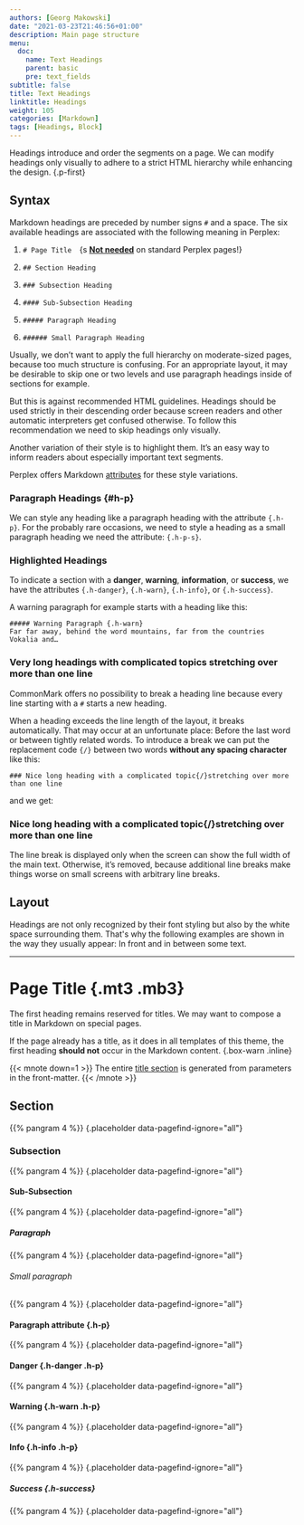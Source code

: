 ```yaml
---
authors: [Georg Makowski]
date: "2021-03-23T21:46:56+01:00"
description: Main page structure
menu:
  doc:
    name: Text Headings
    parent: basic
    pre: text_fields
subtitle: false
title: Text Headings
linktitle: Headings
weight: 105
categories: [Markdown]
tags: [Headings, Block]
---
```


Headings introduce and order the segments on a page. We can modify headings only visually to adhere to a strict HTML hierarchy while enhancing the design.
{.p-first} <!--more-->

## Syntax

Markdown headings are preceded by number signs `#` and a space. The six available headings are associated with the following meaning in Perplex:

1. `# Page Title`&emsp;{s [**Not needed**](#page-title) on standard Perplex pages!}

2. `## Section Heading`

3. `### Subsection Heading`

4. `#### Sub-Subsection Heading`

5. `##### Paragraph Heading`

6. `###### Small Paragraph Heading`

Usually, we don’t want to apply the full hierarchy on moderate-sized pages, because too much structure is confusing. For an appropriate layout, it may be desirable to skip one or two levels and use paragraph headings inside of sections for example.

But this is against recommended HTML guidelines. Headings should be used strictly in their descending order because screen readers and other automatic interpreters get confused otherwise. To follow this recommendation we need to skip headings only visually.

Another variation of their style is to highlight them. It’s an easy way to inform readers about especially important text segments.

Perplex offers Markdown [attributes][attr] for these style variations.

### Paragraph Headings {#h-p}

We can style any heading like a paragraph heading with the attribute `{.h-p}`. For the probably rare occasions, we need to style a heading as a small paragraph heading we need the attribute: `{.h-p-s}`.

### Highlighted Headings

To indicate a section with a **danger**, **warning**, **information**, or **success**, we have the attributes `{.h-danger}`, `{.h-warn}`, `{.h-info}`, or `{.h-success}`.

A warning paragraph for example starts with a heading like this:

```text 
##### Warning Paragraph {.h-warn}
Far far away, behind the word mountains, far from the countries Vokalia and…
```

### Very long headings with complicated topics stretching over more than one line

CommonMark offers no possibility to break a heading line because every line starting with a `#` starts a new heading.

When a heading exceeds the line length of the layout, it breaks automatically. That may occur at an unfortunate place: Before the last word or between tightly related words. To introduce a break we can put the replacement code `{‍/}` between two words **without any spacing character** like this:

```text {.expand}
### Nice long heading with a complicated topic{‍/}stretching over more than one line
```

and we get:

### Nice long heading with a complicated topic{/}stretching over more than one line

The line break is displayed only when the screen can show the full width of the main text. Otherwise, it’s removed, because additional line breaks make things worse on small screens with arbitrary line breaks.

## Layout

Headings are not only recognized by their font styling but also by the white space surrounding them. That's why the following examples are shown in the way they usually appear: In front and in between some text.

***

# Page Title {.mt3 .mb3}

The first heading remains reserved for titles. We may want to compose a title in Markdown on special pages.

If the page already has a title, as it does in all templates of this theme, the first heading **should not** occur in the Markdown content.
{.box-warn .inline}

{{< mnote down=1 >}}
The entire [title section](/doc/page/title) is generated from parameters in the front-matter.
{{< /mnote >}}

## Section
{{% pangram 4 %}}
{.placeholder data-pagefind-ignore="all"}

### Subsection 
{{% pangram 4 %}}
{.placeholder data-pagefind-ignore="all"}

#### Sub-Subsection 
{{% pangram 4 %}}
{.placeholder data-pagefind-ignore="all"}

##### Paragraph 
{{% pangram 4 %}}
{.placeholder data-pagefind-ignore="all"}

###### Small paragraph
{{% pangram 4 %}}
{.placeholder data-pagefind-ignore="all"}

#### Paragraph attribute {.h-p}
{{% pangram 4 %}}
{.placeholder data-pagefind-ignore="all"}

#### Danger {.h-danger .h-p}
{{% pangram 4 %}}
{.placeholder data-pagefind-ignore="all"}

#### Warning {.h-warn .h-p}
{{% pangram 4 %}}
{.placeholder data-pagefind-ignore="all"}

#### Info {.h-info .h-p}
{{% pangram 4 %}}
{.placeholder data-pagefind-ignore="all"}

##### Success {.h-success}
{{% pangram 4 %}}
{.placeholder data-pagefind-ignore="all"}

[attr]: /doc/enhancing/attribute
